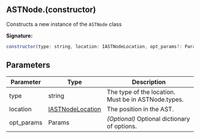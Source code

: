 ## ASTNode.(constructor)

Constructs a new instance of the `ASTNode` class

**Signature:**

```javascript
constructor(type: string, location: IASTNodeLocation, opt_params?: Params);
```

## Parameters

| Parameter  | Type                                                                    | Description                                         |
| ---------- | ----------------------------------------------------------------------- | --------------------------------------------------- |
| type       | string                                                                  | The type of the location. Must be in ASTNode.types. |
| location   | [IASTNodeLocation](/reference/js/blockly.iastnodelocation_interface.md) | The position in the AST.                            |
| opt_params | Params                                                                  | _(Optional)_ Optional dictionary of options.        |
